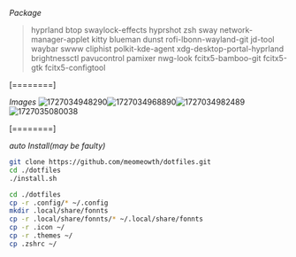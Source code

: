 *Package*

> hyprland
> btop
> swaylock-effects
> hyprshot
> zsh
> sway
> network-manager-applet
> kitty
> blueman
> dunst rofi-lbonn-wayland-git
> jd-tool
> waybar
> swww
> cliphist
> polkit-kde-agent
> xdg-desktop-portal-hyprland
> brightnessctl
> pavucontrol
> pamixer
> nwg-look
> fcitx5-bamboo-git
> fcitx5-gtk
> fcitx5-configtool

[========]

*Images*
![1727034948290](images/README/1727034948290.png)![1727034968890](images/README/1727034968890.png)![1727034982489](images/README/1727034982489.png)![1727035080038](images/README/1727035080038.png)

[========]

*auto Install(may be faulty)*

```bash
git clone https://github.com/meomeowth/dotfiles.git
cd ./dotfiles
./install.sh
```

```bash
cd ./dotfiles
cp -r .config/* ~/.config
mkdir .local/share/fonnts
cp -r .local/share/fonnts/* ~/.local/share/fonnts
cp -r .icon ~/
cp -r .themes ~/
cp .zshrc ~/
```
